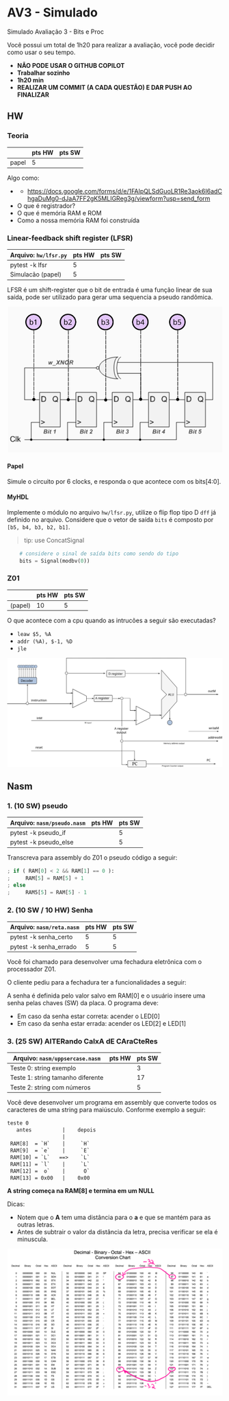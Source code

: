 # AV3 - Simulado

Simulado Avaliação 3 - Bits e Proc

Você possui um total de 1h20 para realizar a avaliação, você pode decidir
como usar o seu tempo.

- **NÃO PODE USAR O GITHUB COPILOT**
- **Trabalhar sozinho**
- **1h20 min**
- **REALIZAR UM COMMIT (A CADA QUESTÃO) E DAR PUSH AO FINALIZAR**

## HW

### Teoria

|       | pts HW | pts SW |
|-------|--------|--------|
| papel | 5      |        |

Algo como: 
- - https://docs.google.com/forms/d/e/1FAIpQLSdGuoLR1Re3aok6I6adChgaDuMg0-dJaA7FF2gK5MLIGReg3g/viewform?usp=send_form
- O que é registrador? 
- O que é memória RAM e ROM
- Como a nossa memória RAM foi construída

### Linear-feedback shift register (LFSR)

| Arquivo: `hw/lfsr.py` | pts HW | pts SW |
|-----------------------|--------|--------|
| pytest -k lfsr        | 5      |        |
| Simulacão (papel)     | 5      |        |

LFSR é um shift-register que o bit de entrada é uma função linear de sua saída, pode ser utilizado para gerar uma sequencia a pseudo randômica.

![](lfsr.png)

#### Papel

Simule o circuito por 6 clocks, e responda o que acontece com os bits[4:0].

#### MyHDL

Implemente o módulo no arquivo `hw/lfsr.py`, utilize o flip flop tipo D `dff` já definido no arquivo. Considere que o vetor de saída `bits` é composto por `[b5, b4, b3, b2, b1]`.

> tip: use ConcatSignal

``` python
    # considere o sinal de saída bits como sendo do tipo
    bits = Signal(modbv(0))
```

### Z01

|         | pts HW | pts SW |
|---------|--------|--------|
| (papel) | 10      | 5      |

O que acontece com a cpu quando as intrucões a seguir são executadas?

- `leaw $5, %A`
- `addr (%A), $-1, %D`
- `jle`

![](z01.png)

## Nasm

### 1. (10 SW) pseudo

| Arquivo: `nasm/pseudo.nasm` | pts HW | pts SW |
| --------------------------- | ------ | ------ |
| pytest -k pseudo_if         |        | 5      |
| pytest -k pseudo_else       |        | 5      |

Transcreva para assembly do Z01 o pseudo código a seguir:

```python
; if ( RAM[0] < 2 && RAM[1] == 0 ):
;     RAM[5] = RAM[5] + 1
; else
;     RAM5[5] = RAM[5] - 1
```

### 2. (10 SW / 10 HW) Senha

| Arquivo: `nasm/reta.nasm` | pts HW | pts SW |
| ------------------------- | ------ | ------ |
| pytest -k senha_certo     | 5      | 5      |
| pytest -k senha_errado    | 5      | 5      |

Você foi chamado para desenvolver uma fechadura eletrônica com o processador Z01.

O cliente pediu para a fechadura ter a funcionalidades a seguir:

A senha é definida pelo valor salvo em RAM[0] e o usuário insere uma senha pelas chaves (SW) da placa. O programa deve:

- Em caso da senha estar correta: acender o LED[0]
- Em caso da senha estar errada: acender os LED[2] e LED[1]

### 3. (25 SW) AlTERando CaIxA dE CAraCteRes

| Arquivo: `nasm/uppsercase.nasm`   | pts HW | pts SW |
| --------------------------------- | ------ | ------ |
| Teste 0: string exemplo           |        | 3      |
| Teste 1: string tamanho diferente |        | 17     |
| Teste 2: string com números       |        | 5      |

Você deve desenvolver um programa em assembly que converte
todos os caracteres de uma string para maiúsculo. Conforme
exemplo a seguir:

```
teste 0
   antes          |    depois
                  |
 RAM[8]  = `H`    |     `H`
 RAM[9]  = `e`    |     `E`
 RAM[10] = `L`   ==>    `L`
 RAM[11] = `l`    |     `L`
 RAM[12] =  o`    |      O`
 RAM[13] = 0x00   |    0x00
```

**A string começa na RAM[8] e termina em um NULL**

Dicas:

- Notem que o **A** tem uma distância para o **a** e que se mantém para as outras letras.
- Antes de subtrair o valor da distância da letra, precisa verificar se ela é minuscula.

![](ascii.png)
